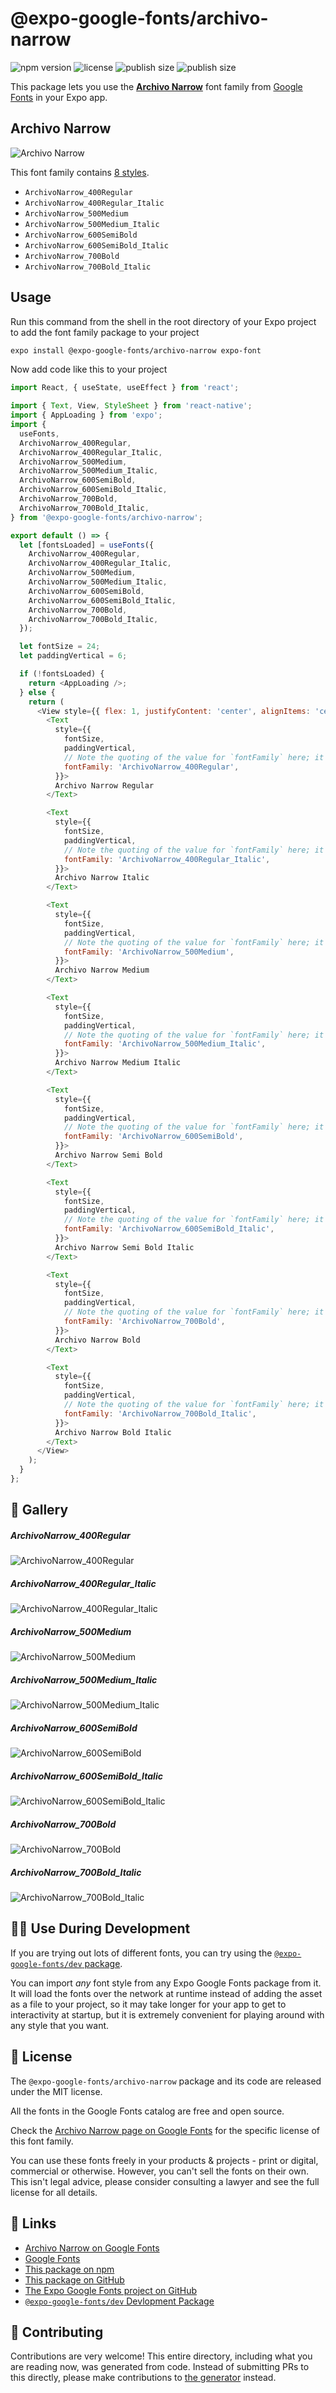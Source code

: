 # @expo-google-fonts/archivo-narrow

![npm version](https://flat.badgen.net/npm/v/@expo-google-fonts/archivo-narrow)
![license](https://flat.badgen.net/github/license/expo/google-fonts)
![publish size](https://flat.badgen.net/packagephobia/install/@expo-google-fonts/archivo-narrow)
![publish size](https://flat.badgen.net/packagephobia/publish/@expo-google-fonts/archivo-narrow)

This package lets you use the [**Archivo Narrow**](https://fonts.google.com/specimen/Archivo+Narrow) font family from [Google Fonts](https://fonts.google.com/) in your Expo app.

## Archivo Narrow

![Archivo Narrow](./font-family.png)

This font family contains [8 styles](#-gallery).

- `ArchivoNarrow_400Regular`
- `ArchivoNarrow_400Regular_Italic`
- `ArchivoNarrow_500Medium`
- `ArchivoNarrow_500Medium_Italic`
- `ArchivoNarrow_600SemiBold`
- `ArchivoNarrow_600SemiBold_Italic`
- `ArchivoNarrow_700Bold`
- `ArchivoNarrow_700Bold_Italic`

## Usage

Run this command from the shell in the root directory of your Expo project to add the font family package to your project
```sh
expo install @expo-google-fonts/archivo-narrow expo-font
```

Now add code like this to your project
```js
import React, { useState, useEffect } from 'react';

import { Text, View, StyleSheet } from 'react-native';
import { AppLoading } from 'expo';
import {
  useFonts,
  ArchivoNarrow_400Regular,
  ArchivoNarrow_400Regular_Italic,
  ArchivoNarrow_500Medium,
  ArchivoNarrow_500Medium_Italic,
  ArchivoNarrow_600SemiBold,
  ArchivoNarrow_600SemiBold_Italic,
  ArchivoNarrow_700Bold,
  ArchivoNarrow_700Bold_Italic,
} from '@expo-google-fonts/archivo-narrow';

export default () => {
  let [fontsLoaded] = useFonts({
    ArchivoNarrow_400Regular,
    ArchivoNarrow_400Regular_Italic,
    ArchivoNarrow_500Medium,
    ArchivoNarrow_500Medium_Italic,
    ArchivoNarrow_600SemiBold,
    ArchivoNarrow_600SemiBold_Italic,
    ArchivoNarrow_700Bold,
    ArchivoNarrow_700Bold_Italic,
  });

  let fontSize = 24;
  let paddingVertical = 6;

  if (!fontsLoaded) {
    return <AppLoading />;
  } else {
    return (
      <View style={{ flex: 1, justifyContent: 'center', alignItems: 'center' }}>
        <Text
          style={{
            fontSize,
            paddingVertical,
            // Note the quoting of the value for `fontFamily` here; it expects a string!
            fontFamily: 'ArchivoNarrow_400Regular',
          }}>
          Archivo Narrow Regular
        </Text>

        <Text
          style={{
            fontSize,
            paddingVertical,
            // Note the quoting of the value for `fontFamily` here; it expects a string!
            fontFamily: 'ArchivoNarrow_400Regular_Italic',
          }}>
          Archivo Narrow Italic
        </Text>

        <Text
          style={{
            fontSize,
            paddingVertical,
            // Note the quoting of the value for `fontFamily` here; it expects a string!
            fontFamily: 'ArchivoNarrow_500Medium',
          }}>
          Archivo Narrow Medium
        </Text>

        <Text
          style={{
            fontSize,
            paddingVertical,
            // Note the quoting of the value for `fontFamily` here; it expects a string!
            fontFamily: 'ArchivoNarrow_500Medium_Italic',
          }}>
          Archivo Narrow Medium Italic
        </Text>

        <Text
          style={{
            fontSize,
            paddingVertical,
            // Note the quoting of the value for `fontFamily` here; it expects a string!
            fontFamily: 'ArchivoNarrow_600SemiBold',
          }}>
          Archivo Narrow Semi Bold
        </Text>

        <Text
          style={{
            fontSize,
            paddingVertical,
            // Note the quoting of the value for `fontFamily` here; it expects a string!
            fontFamily: 'ArchivoNarrow_600SemiBold_Italic',
          }}>
          Archivo Narrow Semi Bold Italic
        </Text>

        <Text
          style={{
            fontSize,
            paddingVertical,
            // Note the quoting of the value for `fontFamily` here; it expects a string!
            fontFamily: 'ArchivoNarrow_700Bold',
          }}>
          Archivo Narrow Bold
        </Text>

        <Text
          style={{
            fontSize,
            paddingVertical,
            // Note the quoting of the value for `fontFamily` here; it expects a string!
            fontFamily: 'ArchivoNarrow_700Bold_Italic',
          }}>
          Archivo Narrow Bold Italic
        </Text>
      </View>
    );
  }
};

```

## 🔡 Gallery

##### ArchivoNarrow_400Regular
![ArchivoNarrow_400Regular](./ArchivoNarrow_400Regular.ttf.png)

##### ArchivoNarrow_400Regular_Italic
![ArchivoNarrow_400Regular_Italic](./ArchivoNarrow_400Regular_Italic.ttf.png)

##### ArchivoNarrow_500Medium
![ArchivoNarrow_500Medium](./ArchivoNarrow_500Medium.ttf.png)

##### ArchivoNarrow_500Medium_Italic
![ArchivoNarrow_500Medium_Italic](./ArchivoNarrow_500Medium_Italic.ttf.png)

##### ArchivoNarrow_600SemiBold
![ArchivoNarrow_600SemiBold](./ArchivoNarrow_600SemiBold.ttf.png)

##### ArchivoNarrow_600SemiBold_Italic
![ArchivoNarrow_600SemiBold_Italic](./ArchivoNarrow_600SemiBold_Italic.ttf.png)

##### ArchivoNarrow_700Bold
![ArchivoNarrow_700Bold](./ArchivoNarrow_700Bold.ttf.png)

##### ArchivoNarrow_700Bold_Italic
![ArchivoNarrow_700Bold_Italic](./ArchivoNarrow_700Bold_Italic.ttf.png)


## 👩‍💻 Use During Development

If you are trying out lots of different fonts, you can try using the [`@expo-google-fonts/dev` package](https://github.com/expo/google-fonts/tree/master/font-packages/dev#readme).

You can import *any* font style from any Expo Google Fonts package from it. It will load the fonts
over the network at runtime instead of adding the asset as a file to your project, so it may take longer
for your app to get to interactivity at startup, but it is extremely convenient
for playing around with any style that you want.

## 📖 License

The `@expo-google-fonts/archivo-narrow` package and its code are released under the MIT license.

All the fonts in the Google Fonts catalog are free and open source.

Check the [Archivo Narrow page on Google Fonts](https://fonts.google.com/specimen/Archivo+Narrow) for the specific license of this font family.

You can use these fonts freely in your products & projects - print or digital, commercial or otherwise. However, you can't sell the fonts on their own. This isn't legal advice, please consider consulting a lawyer and see the full license for all details.

## 🔗 Links

- [Archivo Narrow on Google Fonts](https://fonts.google.com/specimen/Archivo+Narrow)
- [Google Fonts](https://fonts.google.com/)
- [This package on npm](https://www.npmjs.com/package/@expo-google-fonts/archivo-narrow)
- [This package on GitHub](https://github.com/expo/google-fonts/tree/master/font-packages/archivo-narrow)
- [The Expo Google Fonts project on GitHub](https://github.com/expo/google-fonts)
- [`@expo-google-fonts/dev` Devlopment Package](https://github.com/expo/google-fonts/tree/master/font-packages/dev)

## 🤝 Contributing

Contributions are very welcome! This entire directory, including what you are reading now, was generated from code. Instead of submitting PRs to this directly, please make contributions to [the generator](https://github.com/expo/google-fonts/tree/master/packages/generator) instead.
